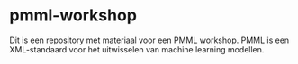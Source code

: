# pmml-workshop
Dit is een repository met materiaal voor een PMML workshop. PMML is een XML-standaard voor het uitwisselen van machine learning modellen.
